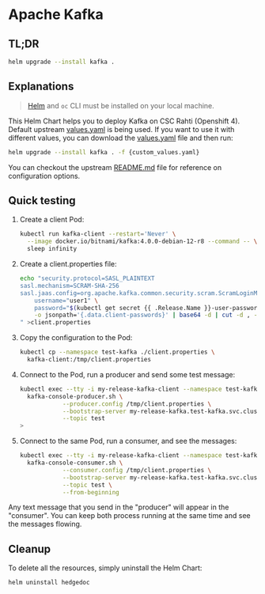 # Apache Kafka

## TL;DR

```sh
helm upgrade --install kafka .
```

## Explanations

> [Helm](helm.sh) and `oc` CLI must be installed on your local machine.

This Helm Chart helps you to deploy Kafka on CSC Rahti (Openshift 4). Default upstream [values.yaml](https://github.com/bitnami/charts/blob/main/bitnami/kafka/values.yaml) is being used. If you want to use it with different values, you can download the [values.yaml](https://github.com/CSCfi/helm-charts/blob/main/charts/elastic-kibana/values.yaml) file and then run:

  ```sh
  helm upgrade --install kafka . -f {custom_values.yaml}
  ```

You can checkout the upstream [README.md](https://github.com/bitnami/charts/blob/main/bitnami/kafka/README.md) file for reference on configuration options.

## Quick testing

1. Create a client Pod:

    ```sh
    kubectl run kafka-client --restart='Never' \
      --image docker.io/bitnami/kafka:4.0.0-debian-12-r8 --command -- \
      sleep infinity
    ```

1. Create a client.properties file:

    ```sh
    echo "security.protocol=SASL_PLAINTEXT
    sasl.mechanism=SCRAM-SHA-256
    sasl.jaas.config=org.apache.kafka.common.security.scram.ScramLoginModule required \
        username="user1" \
        password="$(kubectl get secret {{ .Release.Name }}-user-passwords --namespace test-kafka \
        -o jsonpath='{.data.client-passwords}' | base64 -d | cut -d , -f 1)";
    " >client.properties
    ```

1. Copy the configuration to the Pod:

    ```sh
    kubectl cp --namespace test-kafka ./client.properties \
      kafka-client:/tmp/client.properties
    ```

1. Connect to the Pod, run a producer and send some test message:
    
    ```sh
    kubectl exec --tty -i my-release-kafka-client --namespace test-kafka -- \
      kafka-console-producer.sh \
                --producer.config /tmp/client.properties \
                --bootstrap-server my-release-kafka.test-kafka.svc.cluster.local:9092 \
                --topic test
    >
    ```

1. Connect to the same Pod, run a consumer, and see the messages:

    ```sh
    kubectl exec --tty -i my-release-kafka-client --namespace test-kafka -- \
      kafka-console-consumer.sh \
                --consumer.config /tmp/client.properties \
                --bootstrap-server my-release-kafka.test-kafka.svc.cluster.local:9092 \
                --topic test \
                --from-beginning
    ```

Any text message that you send in the "producer" will appear in the "consumer". You can keep both process running at the same time and see the messages flowing.

## Cleanup
To delete all the resources, simply uninstall the Helm Chart:
```sh
helm uninstall hedgedoc
```

